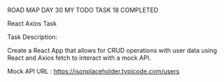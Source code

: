 ROAD MAP DAY 30 MY TODO TASK 18 COMPLETED


React Axios Task

Task Description:

Create a React App that allows for CRUD operations with user data using React and Axios fetch to interact with a mock API.

Mock API URL : https://jsonplaceholder.typicode.com/users
